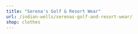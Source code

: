 ```yaml
---
title: "Serena's Golf & Resort Wear"
url: /indian-wells/serenas-golf-and-resort-wear/
shop: clothes
---
```

